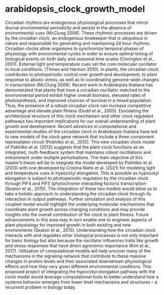 # arabidopsis_clock_growth_model
Circadian rhythms are endogenous physiological processes that mirror diurnal environmental periodicity and persist in the absence of environmental cues (McClung 2006). These rhythmic processes are driven by the circadian clock, an endogenous timekeeper that  is ubiquitous in nature and responsible for generating and maintaining 24 hour rhythms. Circadian clocks allow organisms to synchronize temporal phases of physiology with environmental cycles in order to ensure optimal timing of biological events on both daily and seasonal time scales (Covington et al., 2001). External light and temperature cues set the core molecular oscillator to local conditions. (Thines and Harmon 2010).   In plants, the circadian clock contributes to photoperiodic control over growth and development, to plant response to abiotic stress, as well as to coordinating genome-wide changes in transcription (McClung 2006). Recent work in Arabidopsis thaliana has demonstrated that plants that have a circadian oscillator matched to the environmental period exhibit higher overall biomass, elevated rates of photosynthesis, and improved chances of survival in a mixed population. Thus, the presence of a robust circadian clock can increase competitive advantage and elevate plant fitness (Dodd et al., 2005). Elucidating the architectural structure of this clock mechanism and other clock regulated pathways has important implications for our overall understanding of plant growth and development.   Recent advances in computational and experimental studies of the circadian clock in  Arabidopsis thaliana have led to new models of the clock gene network that include a three-component repressilator circuit (Pokhilko et al., 2012). This new circadian clock model of Pokhilko et al. (2012) suggests that the plant clock functions as an integrated, multi-feedback system that maintains robust oscillations and entrainment under multiple perturbations.   The main objective of this master’s thesis will be to integrate the model developed by Pokhilko et al. (2013) with one developed by Cristina Nieto et al. (2021) for modeling light and temperature cues in hypocotyl elongation. This is possible as hypocotyl elongation is subject to photoperiodic regulation by the circadian clock through PIF4 and PIF5 (phytochrome interacting factors) transcription (Seaton et al., 2015). The integration of these two models would allow us to take a holistic approach to understanding the circadian clock through its interaction in output pathways. Further simulation and analysis of this coupled model would highlight the underlying molecular mechanisms that coordinate plant growth across changing conditions and may provide insights into the overall contribution of the clock to plant fitness. Future advancements in this area may in turn enable one to engineer aspects of plant physiology for improved growth in both existing and new environments (Seaton et al., 2015).   Understanding how the circadian clock interacts with and regulates other biological processes is not only important for basic biology but also because the oscillator influences traits like growth and stress responses that have direct agronomic importance (Kim et al., 2017). Utilization of computational models will help uncover many of the mechanisms in the signaling network that contribute to these massive changes in protein levels and their associated downstream physiological effects and how they vary given different environmental conditions. This proposed project of integrating the hypocotyl elongation pathway with the clock model would leverage computational tools to better understand how a systems behavior emerges from lower level mechanisms and structures – a recurrent problem in biology today.
